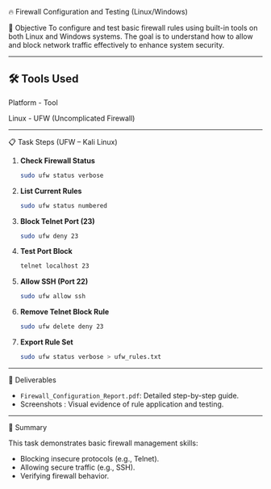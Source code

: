 
 🔥 Firewall Configuration and Testing (Linux/Windows)

 🎯 Objective
To configure and test basic firewall rules using built-in tools on both Linux and Windows systems. The goal is to understand how to allow and block network traffic effectively to enhance system security.

---

## 🛠️ Tools Used

 Platform - Tool 

 Linux - UFW (Uncomplicated Firewall) 


---

 📋 Task Steps (UFW – Kali Linux)

1. **Check Firewall Status**
   ```bash
   sudo ufw status verbose
   ```

2. **List Current Rules**
   ```bash
   sudo ufw status numbered
   ```

3. **Block Telnet Port (23)**
   ```bash
   sudo ufw deny 23
   ```

4. **Test Port Block**
   ```bash
   telnet localhost 23
   ```

5. **Allow SSH (Port 22)**
   ```bash
   sudo ufw allow ssh
   ```

6. **Remove Telnet Block Rule**
   ```bash
   sudo ufw delete deny 23
   ```

7. **Export Rule Set**
   ```bash
   sudo ufw status verbose > ufw_rules.txt
   ```

---

📸 Deliverables

- `Firewall_Configuration_Report.pdf`: Detailed step-by-step guide.
- Screenshots : Visual evidence of rule application and testing.

---

 🧠 Summary

This task demonstrates basic firewall management skills:
- Blocking insecure protocols (e.g., Telnet).
- Allowing secure traffic (e.g., SSH).
- Verifying firewall behavior.
